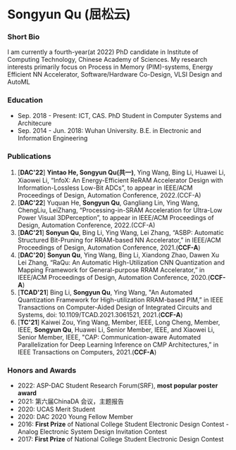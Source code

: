 # Songyun Qu (屈松云)

### Short Bio
I am currently a fourth-year(at 2022) PhD candidate in Institute of Computing Technology, Chinese Academy of Sciences. My research interests primarily focus on Process in Memory (PIM)-systems, Energy Efficient NN Accelerator, Software/Hardware Co-Design, VLSI Design and AutoML

### Education
+ Sep. 2018 - Present: ICT, CAS.   PhD Student in Computer Systems and Architecure
+ Sep. 2014 - Jun. 2018: Wuhan University.   B.E. in Electronic and Information Engineering

### Publications
1. [**DAC'22**] **Yintao He, Songyun Qu(共一)**, Ying Wang, Bing Li, Huawei Li, Xiaowei Li, “InfoX: An Energy-Efficient ReRAM Accelerator Design with Information-Lossless Low-Bit ADCs”, to appear in IEEE/ACM Proceedings of Design, Automation Conference, 2022.(CCF-A)
2. [**DAC'22**] Yuquan He, **Songyun Qu**, Gangliang Lin, Ying Wang, ChengLiu, LeiZhang, “Processing-in-SRAM Acceleration for Ultra-Low Power Visual 3DPerception”, to appear in IEEE/ACM Proceedings of Design, Automation Conference, 2022.(CCF-A)
3. [**DAC'21**] **Sonyun Qu**, Bing Li, Ying Wang, Lei Zhang, “ASBP: Automatic Structured Bit-Pruning for RRAM-based NN Accelerator,” in IEEE/ACM Proceedings of Design, Automation Conference, 2021.(**CCF-A**)
4. [**DAC'20**] **Sonyun Qu**, Ying Wang, Bing Li, Xiandong Zhao, Dawen Xu Lei Zhang, “RaQu: An Automatic High-Utilization CNN Quantization and Mapping Framework for General-purpose RRAM Accelerator,” in IEEE/ACM Proceedings of Design, Automation Conference, 2020.(**CCF-A**)
5. [**TCAD'21**] Bing Li, **Songyun Qu**, Ying Wang, "An Automated Quantization Framework for High-utilization RRAM-based PIM,” in IEEE Transactions on Computer-Aided Design of Integrated Circuits and Systems, doi: 10.1109/TCAD.2021.3061521, 2021.(**CCF-A**)
6. [**TC'21**] Kaiwei Zou, Ying Wang, Member, IEEE, Long Cheng, Member, IEEE, **Songyun Qu**, Huawei Li, Senior Member, IEEE, and Xiaowei Li, Senior Member, IEEE, "CAP: Communication-aware Automated Parallelization for Deep Learning Inference on CMP Architectures,” in IEEE Transactions on Computers, 2021.(**CCF-A**)

### Honors and Awards
+ 2022: ASP-DAC Student Research Forum(SRF), **most popular poster award**
+ 2021: 第六届ChinaDA 会议，主题报告
+ 2020: UCAS Merit Student
+ 2020: DAC 2020 Young Fellow Member
+ 2016: **First Prize** of National College Student Electronic Design Contest - Analog Electronic System Design Invitation Contest
+ 2017: **First Prize** of National College Student Electronic Design Contest
